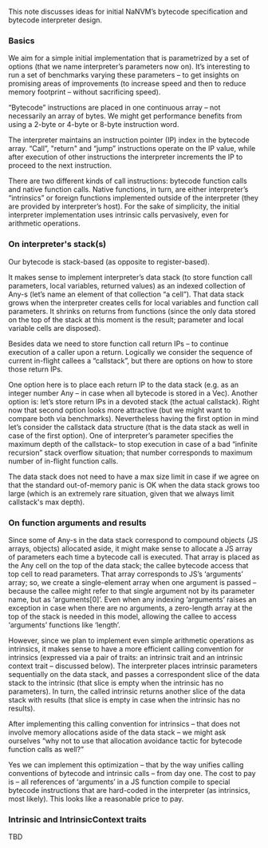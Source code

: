 This note discusses ideas for initial NaNVM’s bytecode specification and bytecode interpreter design.

### Basics

We aim for a simple initial implementation that is parametrized by a set of options (that we name
interpreter’s parameters now on). It’s interesting to run a set of benchmarks varying these parameters
– to get insights on promising areas of improvements (to increase speed and then to reduce memory
footprint – without sacrificing speed).

“Bytecode” instructions are placed in one continuous array – not necessarily an array of bytes.
We might get performance benefits from using a 2-byte or 4-byte or 8-byte instruction word.

The interpreter maintains an instruction pointer (IP) index in the bytecode array. “Call”, "return"
and “jump” instructions operate on the IP value, while after execution of other instructions the
interpreter increments the IP to proceed to the next instruction.

There are two different kinds of call instructions: bytecode function calls and native function calls.
Native functions, in turn, are either interpreter’s “intrinsics” or foreign functions implemented
outside of the interpreter (they are provided by interpreter’s host). For the sake of simplicity, the
initial interpreter implementation uses intrinsic calls pervasively, even for arithmetic operations.

### On interpreter's stack(s)

Our bytecode is stack-based (as opposite to register-based).

It makes sense to implement interpreter’s data stack (to store function call parameters, local
variables, returned values) as an indexed collection of Any-s (let’s name an element of that
collection “a cell”). That data stack grows when the interpreter creates cells for local variables
and function call parameters. It shrinks on returns from functions (since the only data stored on
the top of the stack at this moment is the result; parameter and local variable cells are disposed).

Besides data we need to store function call return IPs – to continue execution of a caller
upon a return. Logically we consider the sequence of current in-flight callees a “callstack”,
but there are options on how to store those return IPs.

One option here is to place each return IP to the data stack (e.g. as an integer number Any – in case
when all bytecode is stored in a Vec). Another option is: let’s store return IPs in a devoted stack
(the actual callstack). Right now that second option looks more attractive (but we might want to
compare both via benchmarks). Nevertheless having the first option in mind let’s consider the
callstack data structure (that is the data stack as well in case of the first option). One of
interpreter’s parameter specifies the maximum depth of the callstack– to stop execution in case of a
bad “infinite recursion” stack overflow situation; that number corresponds to maximum number of
in-flight function calls.

The data stack does not need to have a max size limit in case if we agree on that the standard
out-of-memory panic is OK when the data stack grows too large (which is an extremely rare situation,
given that we always limit callstack's max depth).

### On function arguments and results

Since some of Any-s in the data stack correspond to compound objects (JS arrays, objects) allocated
aside, it might make sense to allocate a JS array of parameters each time a bytecode call is executed.
That array is placed as the Any cell on the top of the data stack; the callee bytecode access that
top cell to read parameters. That array corresponds to JS’s ‘arguments’ array; so, we create a
single-element array when one argument is passed – because the callee might refer to that single
argument not by its parameter name, but as ‘arguments[0]’. Even when any indexing ‘arguments’ raises
an exception in case when there are no arguments, a zero-length array at the top of the stack is
needed in this model, allowing the callee to access ‘arguments’ functions like ‘length’.

However, since we plan to implement even simple arithmetic operations as intrinsics, it makes sense
to have a more efficient calling convention for intrinsics (expressed via a pair of traits: an
intrinsic trait and an intrinsic context trait – discussed below). The interpreter places intrinsic
parameters sequentially on the data stack, and passes a correspondent slice of the data stack to the
intrinsic (that slice is empty when the intrinsic has no parameters). In turn, the called intrinsic
returns another slice of the data stack with results (that slice is empty in case when the intrinsic
has no results).

After implementing this calling convention for intrinsics – that does not involve memory allocations
aside of the data stack – we might ask ourselves “why not to use that allocation avoidance tactic for
bytecode function calls as well?”

Yes we can implement this optimization – that by the way unifies calling conventions of bytecode and
intrinsic calls – from day one. The cost to pay is – all references of ‘arguments’ in a JS function
compile to special bytecode instructions that are hard-coded in the interpreter (as intrinsics,
most likely). This looks like a reasonable price to pay.

### Intrinsic and IntrinsicContext traits

TBD
